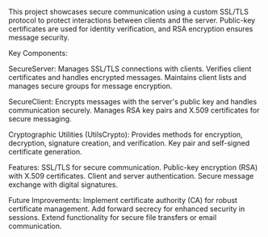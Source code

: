 This project showcases secure communication using a custom SSL/TLS protocol to protect interactions between clients and the server. Public-key certificates are used for identity verification, and RSA encryption ensures message security.

Key Components:

  SecureServer:
    Manages SSL/TLS connections with clients.
    Verifies client certificates and handles encrypted messages.
    Maintains client lists and manages secure groups for message encryption.
    
  SecureClient:
    Encrypts messages with the server's public key and handles communication securely.
    Manages RSA key pairs and X.509 certificates for secure messaging.

Cryptographic Utilities (UtilsCrypto):
  Provides methods for encryption, decryption, signature creation, and verification.
  Key pair and self-signed certificate generation.

Features:
  SSL/TLS for secure communication.
  Public-key encryption (RSA) with X.509 certificates.
  Client and server authentication.
  Secure message exchange with digital signatures.

Future Improvements:
  Implement certificate authority (CA) for robust certificate management.
  Add forward secrecy for enhanced security in sessions.
  Extend functionality for secure file transfers or email communication.
